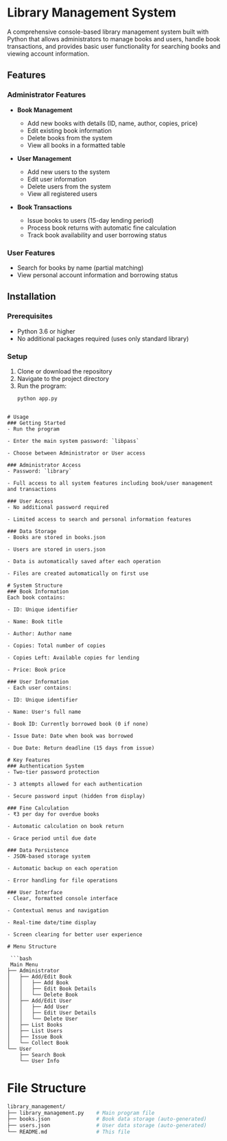 # Library Management System

A comprehensive console-based library management system built with Python that allows administrators to manage books and users, handle book transactions, and provides basic user functionality for searching books and viewing account information.

## Features

### Administrator Features
- **Book Management**
  - Add new books with details (ID, name, author, copies, price)
  - Edit existing book information
  - Delete books from the system
  - View all books in a formatted table

- **User Management**
  - Add new users to the system
  - Edit user information
  - Delete users from the system
  - View all registered users

- **Book Transactions**
  - Issue books to users (15-day lending period)
  - Process book returns with automatic fine calculation
  - Track book availability and user borrowing status

### User Features
- Search for books by name (partial matching)
- View personal account information and borrowing status

## Installation

### Prerequisites
- Python 3.6 or higher
- No additional packages required (uses only standard library)

### Setup
1. Clone or download the repository
2. Navigate to the project directory
3. Run the program:
   ```bash
   python app.py
```

# Usage
### Getting Started
- Run the program

- Enter the main system password: `libpass`

- Choose between Administrator or User access

### Administrator Access
- Password: `library`

- Full access to all system features including book/user management and transactions

### User Access
- No additional password required

- Limited access to search and personal information features

### Data Storage
- Books are stored in books.json

- Users are stored in users.json

- Data is automatically saved after each operation

- Files are created automatically on first use

# System Structure
### Book Information
Each book contains:

- ID: Unique identifier

- Name: Book title

- Author: Author name

- Copies: Total number of copies

- Copies Left: Available copies for lending

- Price: Book price

### User Information
- Each user contains:

- ID: Unique identifier

- Name: User's full name

- Book ID: Currently borrowed book (0 if none)

- Issue Date: Date when book was borrowed

- Due Date: Return deadline (15 days from issue)

# Key Features
### Authentication System
- Two-tier password protection

- 3 attempts allowed for each authentication

- Secure password input (hidden from display)

### Fine Calculation
- ₹3 per day for overdue books

- Automatic calculation on book return

- Grace period until due date

### Data Persistence
- JSON-based storage system

- Automatic backup on each operation

- Error handling for file operations

### User Interface
- Clear, formatted console interface

- Contextual menus and navigation

- Real-time date/time display

- Screen clearing for better user experience

# Menu Structure

 ```bash
 Main Menu
├── Administrator
│   ├── Add/Edit Book
│   │   ├── Add Book
│   │   ├── Edit Book Details
│   │   └── Delete Book
│   ├── Add/Edit User
│   │   ├── Add User
│   │   ├── Edit User Details
│   │   └── Delete User
│   ├── List Books
│   ├── List Users
│   ├── Issue Book
│   └── Collect Book
└── User
    ├── Search Book
    └── User Info
```

# File Structure

```bash
library_management/
├── library_management.py    # Main program file
├── books.json               # Book data storage (auto-generated)
├── users.json               # User data storage (auto-generated)
└── README.md                # This file
```